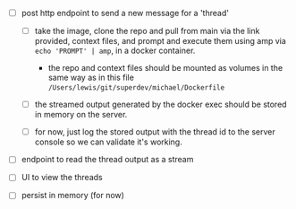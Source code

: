 - [ ] post http endpoint to send a new message for a 'thread'
    - [ ] take the image, clone the repo and pull from main via the link provided, context files, and prompt and execute them using amp via `echo 'PROMPT' | amp`, in a docker container.
      - the repo and context files should be mounted as volumes in the same way as in this file `/Users/lewis/git/superdev/michael/Dockerfile`
    - [ ] the streamed output generated by the docker exec should be stored in memory on the server.
    - [ ] for now, just log the stored output with the thread id to the server console so we can validate it's working.



- [ ] endpoint to read the thread output as a stream
    
- [ ] UI to view the threads
- [ ] persist in memory (for now)